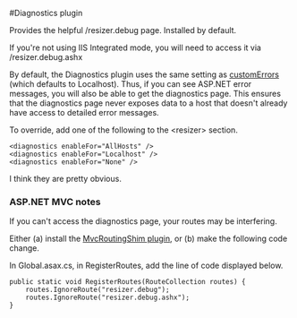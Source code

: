 #Diagnostics plugin

Provides the helpful /resizer.debug page. Installed by default.

If you're not using IIS Integrated mode, you will need to access it via /resizer.debug.ashx

By default, the Diagnostics plugin uses the same setting as [customErrors](http://msdn.microsoft.com/en-us/library/h0hfz6fc.aspx) (which defaults to Localhost). Thus, if you can see ASP.NET error messages, you will also be able to get the diagnostics page. This ensures that the diagnostics page never exposes data to a host that doesn't already have access to detailed error messages. 

To override, add one of the following to the &lt;resizer&gt; section.

	<diagnostics enableFor="AllHosts" />
	<diagnostics enableFor="Localhost" />
	<diagnostics enableFor="None" />
	


I think they are pretty obvious.


### ASP.NET MVC notes

If you can't access the diagnostics page, your routes may be interfering. 

Either (a) install the [MvcRoutingShim plugin](/plugins/mvcroutingshim), or (b) make the following code change.

In Global.asax.cs, in RegisterRoutes, add the line of code displayed below. 

	public static void RegisterRoutes(RouteCollection routes) {
		routes.IgnoreRoute("resizer.debug");
		routes.IgnoreRoute("resizer.debug.ashx");
	}

